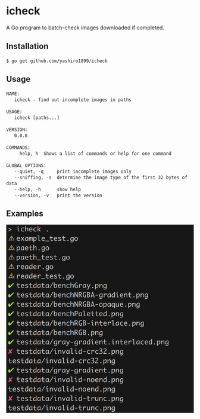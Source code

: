 # icheck

A Go program to batch-check images downloaded if completed.

## Installation

```
$ go get github.com/yashiro1899/icheck
```

## Usage

```
NAME:
   icheck - find out incomplete images in paths

USAGE:
   icheck [paths...]

VERSION:
   0.0.0

COMMANDS:
     help, h  Shows a list of commands or help for one command

GLOBAL OPTIONS:
   --quiet, -q     print incomplete images only
   --sniffing, -s  determine the image type of the first 32 bytes of data
   --help, -h      show help
   --version, -v   print the version
```

## Examples

![example](https://raw.githubusercontent.com/yashiro1899/icheck/master/example.png)
